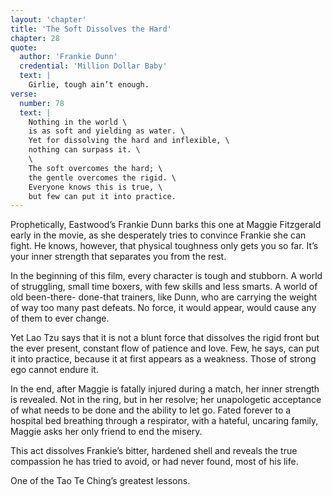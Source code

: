 ```yaml
---
layout: 'chapter'
title: 'The Soft Dissolves the Hard'
chapter: 28
quote:
  author: 'Frankie Dunn'
  credential: 'Million Dollar Baby'
  text: |
    Girlie, tough ain’t enough.
verse:
  number: 78
  text: |
    Nothing in the world \
    is as soft and yielding as water. \
    Yet for dissolving the hard and inflexible, \
    nothing can surpass it. \
    \
    The soft overcomes the hard; \
    the gentle overcomes the rigid. \
    Everyone knows this is true, \
    but few can put it into practice.
---
```


Prophetically, Eastwood’s Frankie Dunn barks this one at
Maggie Fitzgerald early in the movie,
as she desperately tries to convince Frankie she can fight.
He knows, however, that physical toughness only gets you so far.
It’s your inner strength that separates you from the rest.

In the beginning of this film, every character is tough and stubborn.
A world of struggling, small time boxers, with few skills and less smarts.
A world of old been-there- done-that trainers,
like Dunn, who are carrying the weight of way too many past defeats.
No force, it would appear, would cause any of them to ever change.

Yet Lao Tzu says that it is not a blunt force that dissolves
the rigid front but the ever present,
constant flow of patience and love.
Few, he says, can put it into practice,
because it at first appears as a weakness.
Those of strong ego cannot endure it.

In the end, after Maggie is fatally injured during a match,
her inner strength is revealed. Not in the ring, but in her resolve;
her unapologetic acceptance of what needs to be done and the ability to let go.
Fated forever to a hospital bed breathing through a respirator, with a hateful,
uncaring family, Maggie asks her only friend to end the misery.

This act dissolves Frankie’s bitter,
hardened shell and reveals the true compassion he has tried to avoid,
or had never found, most of his life.

One of the Tao Te Ching’s greatest lessons.
